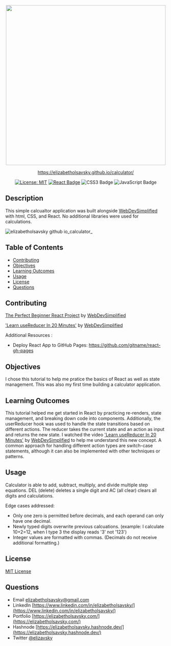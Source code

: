 <div align="center"> 

  <a href="[https://scriptlyspeaking.herokuapp.com/](https://elizabetholsavsky.github.io/calculator/)"><img src="https://github.com/elizabetholsavsky/calculator/assets/116515976/2be2a82f-0bcb-4387-8869-0815113e9c91" width="500" height="auto"></a>

  https://elizabetholsavsky.github.io/calculator/

  <a href="">[![License: MIT](https://img.shields.io/badge/License-MIT-yellow.svg)](https://opensource.org/licenses/MIT)</a>
  [![React Badge](https://img.shields.io/badge/React-61DAFB?logo=react&logoColor=000&style=flat)](https://react.dev/)
  ![CSS3 Badge](https://img.shields.io/badge/CSS3-1572B6?logo=css3&logoColor=fff&style=flat)
  ![JavaScript Badge](https://img.shields.io/badge/JavaScript-F7DF1E?logo=javascript&logoColor=000&style=flat)
  
</div>

## Description

This simple calcualtor application was built alongside [WebDevSimplified](https://github.com/WebDevSimplified) with html, CSS, and React. No additional libraries were used for calculations. 

![elizabetholsavsky github io_calculator_](https://github.com/elizabetholsavsky/calculator/assets/116515976/e290be46-d5e8-4aa2-a60c-975a179ca80c)

## Table of Contents

* [Contributing](#contributing)
* [Objectives](#objectives)
* [Learning Outcomes](#learning-outcomes)
* [Usage](#usage)
* [License](#license)
* [Questions](#questions)

## Contributing
[The Perfect Beginner React Project](https://www.youtube.com/watch?v=DgRrrOt0Vr8&t=607s) by [WebDevSimplified](https://github.com/WebDevSimplified)

['Learn useReducer In 20 Minutes'](https://www.youtube.com/watch?v=kK_Wqx3RnHk) by [WebDevSimplified](https://github.com/WebDevSimplified)

Additional Resources :
* Deploy React App to GitHub Pages:
https://github.com/gitname/react-gh-pages

## Objectives
I chose this tutorial to help me pratice the basics of React as well as state management. This was also my first time building a calculator application. 

## Learning Outcomes
This tutorial helped me get started in React by practicing re-renders, state management, and breaking down code into components. Additionally, the userReducer hook was used to handle the state transitions based on different actions. The reducer takes the current state and an action as input and returns the new state. I watched the video ['Learn useReducer In 20 Minutes'](https://www.youtube.com/watch?v=kK_Wqx3RnHk) by [WebDevSimplified](https://github.com/WebDevSimplified) to help me understand this new concept. A common approach for handling different action types are switch-case statements, although it can also be implemented with other techniques or patterns.
  
## Usage
Calculator is able to add, subtract, multiply, and divide multiple step equations. DEL (delete) deletes a single digit and AC (all clear) clears all digits and calculations. 

Edge cases addressed: 
* Only one zero is permitted before decimals, and each operand can only have one decimal.
* Newly typed digits overwrite previous calcuations. (example: I calculate 10+2=12, when I type 3 the display reads '3' not '123')
* Integer values are formatted with commas. (Decimals do not receive additional formatting.)

## License
[MIT License](https://opensource.org/licenses/MIT)

## Questions
* Email elizabetholsavsky@gmail.com
* LinkedIn [https://www.linkedin.com/in/elizabetholsavsky/](https://www.linkedin.com/in/elizabetholsavsky/)
* Portfolio [https://elizabetholsavsky.com/](https://elizabetholsavsky.com/)
* Hashnode [https://elizabetholsavsky.hashnode.dev/](https://elizabetholsavsky.hashnode.dev/)
* Twitter [@elizavsky](https://twitter.com/home)
